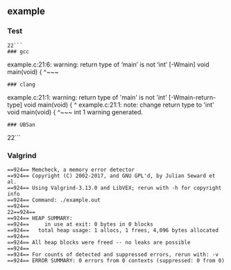 ## example
### Test
```
22```
### gcc
```
example.c:21:6: warning: return type of ‘main’ is not ‘int’ [-Wmain]
 void main(void) {
      ^~~~
```
### clang
```
example.c:21:1: warning: return type of 'main' is not 'int' [-Wmain-return-type]
void main(void) {
^
example.c:21:1: note: change return type to 'int'
void main(void) {
^~~~
int
1 warning generated.
```
### UBSan
```
22```
### Valgrind
```
==924== Memcheck, a memory error detector
==924== Copyright (C) 2002-2017, and GNU GPL'd, by Julian Seward et al.
==924== Using Valgrind-3.13.0 and LibVEX; rerun with -h for copyright info
==924== Command: ./example.out
==924== 
22==924== 
==924== HEAP SUMMARY:
==924==     in use at exit: 0 bytes in 0 blocks
==924==   total heap usage: 1 allocs, 1 frees, 4,096 bytes allocated
==924== 
==924== All heap blocks were freed -- no leaks are possible
==924== 
==924== For counts of detected and suppressed errors, rerun with: -v
==924== ERROR SUMMARY: 0 errors from 0 contexts (suppressed: 0 from 0)
```
